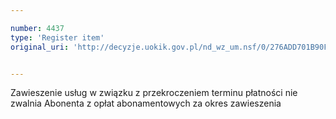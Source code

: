 ```yaml
---

number: 4437
type: 'Register item'
original_uri: 'http://decyzje.uokik.gov.pl/nd_wz_um.nsf/0/276ADD701B90FA72C1257B44002672A3?OpenDocument'


---
```


Zawieszenie usług w związku z przekroczeniem terminu płatności nie zwalnia Abonenta z opłat abonamentowych za okres zawieszenia
